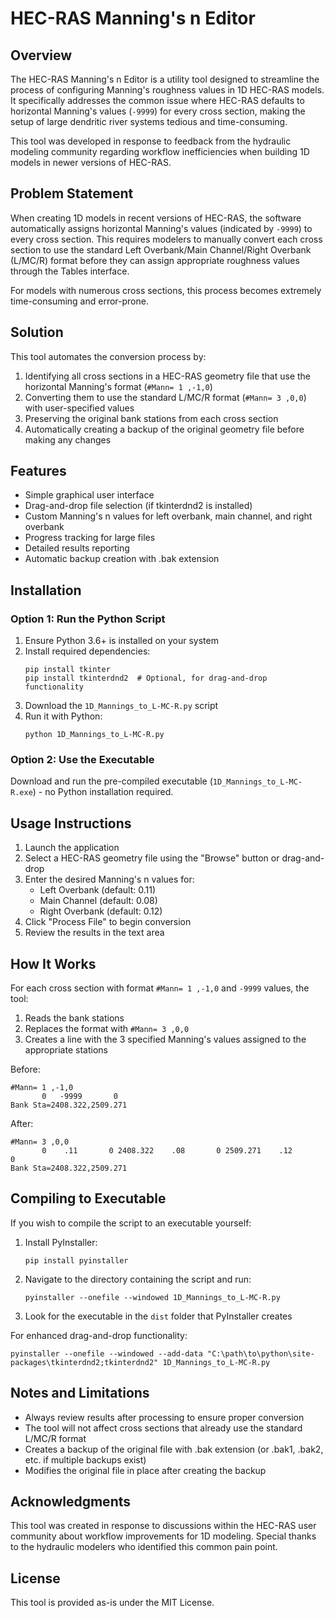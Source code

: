 # HEC-RAS Manning's n Editor

## Overview
The HEC-RAS Manning's n Editor is a utility tool designed to streamline the process of configuring Manning's roughness values in 1D HEC-RAS models. It specifically addresses the common issue where HEC-RAS defaults to horizontal Manning's values (`-9999`) for every cross section, making the setup of large dendritic river systems tedious and time-consuming.

This tool was developed in response to feedback from the hydraulic modeling community regarding workflow inefficiencies when building 1D models in newer versions of HEC-RAS.

## Problem Statement
When creating 1D models in recent versions of HEC-RAS, the software automatically assigns horizontal Manning's values (indicated by `-9999`) to every cross section. This requires modelers to manually convert each cross section to use the standard Left Overbank/Main Channel/Right Overbank (L/MC/R) format before they can assign appropriate roughness values through the Tables interface.

For models with numerous cross sections, this process becomes extremely time-consuming and error-prone.

## Solution
This tool automates the conversion process by:
1. Identifying all cross sections in a HEC-RAS geometry file that use the horizontal Manning's format (`#Mann= 1 ,-1,0`)
2. Converting them to use the standard L/MC/R format (`#Mann= 3 ,0,0`) with user-specified values
3. Preserving the original bank stations from each cross section
4. Automatically creating a backup of the original geometry file before making any changes

## Features
- Simple graphical user interface
- Drag-and-drop file selection (if tkinterdnd2 is installed)
- Custom Manning's n values for left overbank, main channel, and right overbank
- Progress tracking for large files
- Detailed results reporting
- Automatic backup creation with .bak extension

## Installation

### Option 1: Run the Python Script
1. Ensure Python 3.6+ is installed on your system
2. Install required dependencies:
   ```
   pip install tkinter
   pip install tkinterdnd2  # Optional, for drag-and-drop functionality
   ```
3. Download the `1D_Mannings_to_L-MC-R.py` script
4. Run it with Python:
   ```
   python 1D_Mannings_to_L-MC-R.py
   ```

### Option 2: Use the Executable
Download and run the pre-compiled executable (`1D_Mannings_to_L-MC-R.exe`) - no Python installation required.

## Usage Instructions
1. Launch the application
2. Select a HEC-RAS geometry file using the "Browse" button or drag-and-drop
3. Enter the desired Manning's n values for:
   - Left Overbank (default: 0.11)
   - Main Channel (default: 0.08)
   - Right Overbank (default: 0.12)
4. Click "Process File" to begin conversion
5. Review the results in the text area

## How It Works
For each cross section with format `#Mann= 1 ,-1,0` and `-9999` values, the tool:
1. Reads the bank stations
2. Replaces the format with `#Mann= 3 ,0,0`
3. Creates a line with the 3 specified Manning's values assigned to the appropriate stations

Before:
```
#Mann= 1 ,-1,0
       0   -9999       0
Bank Sta=2408.322,2509.271
```

After:
```
#Mann= 3 ,0,0
       0    .11       0 2408.322    .08       0 2509.271    .12       0
Bank Sta=2408.322,2509.271
```

## Compiling to Executable
If you wish to compile the script to an executable yourself:

1. Install PyInstaller:
   ```
   pip install pyinstaller
   ```

2. Navigate to the directory containing the script and run:
   ```
   pyinstaller --onefile --windowed 1D_Mannings_to_L-MC-R.py
   ```

3. Look for the executable in the `dist` folder that PyInstaller creates

For enhanced drag-and-drop functionality:
```
pyinstaller --onefile --windowed --add-data "C:\path\to\python\site-packages\tkinterdnd2;tkinterdnd2" 1D_Mannings_to_L-MC-R.py
```

## Notes and Limitations
- Always review results after processing to ensure proper conversion
- The tool will not affect cross sections that already use the standard L/MC/R format
- Creates a backup of the original file with .bak extension (or .bak1, .bak2, etc. if multiple backups exist)
- Modifies the original file in place after creating the backup

## Acknowledgments
This tool was created in response to discussions within the HEC-RAS user community about workflow improvements for 1D modeling. Special thanks to the hydraulic modelers who identified this common pain point.

## License
This tool is provided as-is under the MIT License.